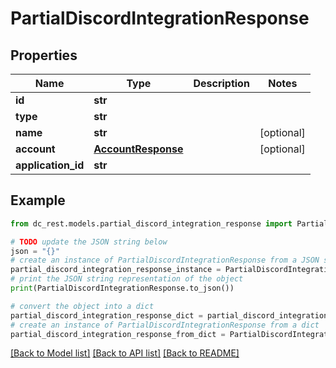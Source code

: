 # PartialDiscordIntegrationResponse


## Properties

Name | Type | Description | Notes
------------ | ------------- | ------------- | -------------
**id** | **str** |  | 
**type** | **str** |  | 
**name** | **str** |  | [optional] 
**account** | [**AccountResponse**](AccountResponse.md) |  | [optional] 
**application_id** | **str** |  | 

## Example

```python
from dc_rest.models.partial_discord_integration_response import PartialDiscordIntegrationResponse

# TODO update the JSON string below
json = "{}"
# create an instance of PartialDiscordIntegrationResponse from a JSON string
partial_discord_integration_response_instance = PartialDiscordIntegrationResponse.from_json(json)
# print the JSON string representation of the object
print(PartialDiscordIntegrationResponse.to_json())

# convert the object into a dict
partial_discord_integration_response_dict = partial_discord_integration_response_instance.to_dict()
# create an instance of PartialDiscordIntegrationResponse from a dict
partial_discord_integration_response_from_dict = PartialDiscordIntegrationResponse.from_dict(partial_discord_integration_response_dict)
```
[[Back to Model list]](../README.md#documentation-for-models) [[Back to API list]](../README.md#documentation-for-api-endpoints) [[Back to README]](../README.md)


